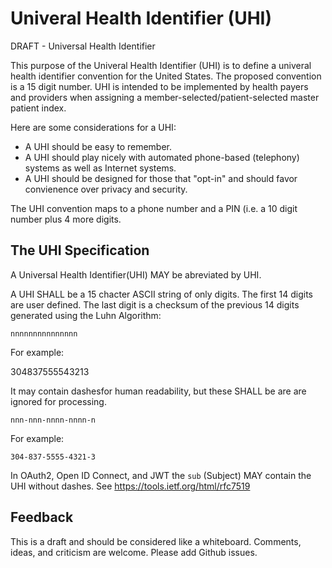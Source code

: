 # Univeral Health Identifier (UHI)
DRAFT - Universal Health Identifier 

This purpose of the Univeral Health Identifier (UHI) is to define a univeral health identifier convention for the United States. The proposed convention is a 15 digit number. UHI is intended to be implemented by health payers and providers when assigning a member-selected/patient-selected master patient index. 

Here are some considerations for a UHI:

* A UHI should be easy to remember.
* A UHI should play nicely with automated phone-based (telephony) systems as well as Internet systems.
* A UHI should be designed for those that "opt-in" and should favor convienence over privacy and security.


The UHI convention maps to a phone number and a PIN (i.e. a 10 digit number plus 4 more digits. 


The UHI Specification
---------------------

A Universal Health Identifier(UHI) MAY be abreviated by UHI. 

A UHI SHALL be a 15 chacter ASCII string of only digits. The first 14 digits are user defined. The last digit is a checksum of the previous 14 digits generated using the Luhn Algorithm:

    nnnnnnnnnnnnnnn

For example:
  
  304837555543213

It may contain dashesfor human readability, but these SHALL be are are ignored for processing.
    
    nnn-nnn-nnnn-nnnn-n
    
For example:

    304-837-5555-4321-3
    

In OAuth2, Open ID Connect, and JWT the `sub` (Subject) MAY contain the UHI without dashes. See https://tools.ietf.org/html/rfc7519



Feedback
--------

This is a draft and should be considered like a whiteboard. Comments, ideas, and criticism are welcome. Please add Github issues.
